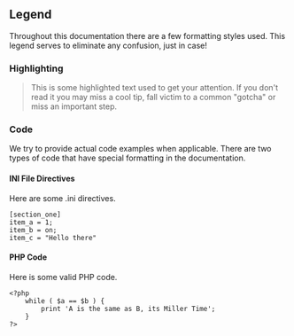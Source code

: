 ## Legend

Throughout this documentation there are a few formatting styles used.
This legend serves to eliminate any confusion, just in case!

### Highlighting

> This is some highlighted text used to get your attention.
If you don't read it you may miss a cool tip, fall victim to a common "gotcha"
or miss an important step.

### Code

We try to provide actual code examples when applicable. There are two types of code that
have special formatting in the documentation.

#### INI File Directives

Here are some .ini directives.

	[section_one]
	item_a = 1;
	item_b = on;
	item_c = "Hello there"

#### PHP Code

Here is some valid PHP code.

	<?php
		while ( $a == $b ) {
			print 'A is the same as B, its Miller Time';
		}
	?>
